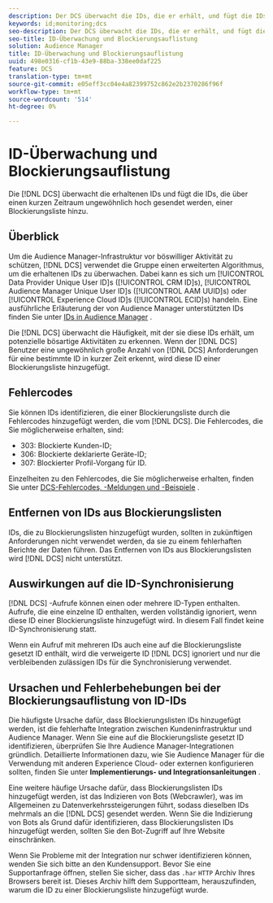 ```yaml
---
description: Der DCS überwacht die IDs, die er erhält, und fügt die IDs, die über einen kurzen Zeitraum ungewöhnlich hoch gesendet werden, einer Blockierungsliste hinzu.
keywords: id;monitoring;dcs
seo-description: Der DCS überwacht die IDs, die er erhält, und fügt die IDs, die über einen kurzen Zeitraum ungewöhnlich hoch gesendet werden, einer Blockierungsliste hinzu.
seo-title: ID-Überwachung und Blockierungsauflistung
solution: Audience Manager
title: ID-Überwachung und Blockierungsauflistung
uuid: 498e0316-cf1b-43e9-88ba-338ee0daf225
feature: DCS
translation-type: tm+mt
source-git-commit: e05eff3cc04e4a82399752c862e2b2370286f96f
workflow-type: tm+mt
source-wordcount: '514'
ht-degree: 0%

---
```



# ID-Überwachung und Blockierungsauflistung

Die [!DNL DCS] überwacht die erhaltenen IDs und fügt die IDs, die über einen kurzen Zeitraum ungewöhnlich hoch gesendet werden, einer Blockierungsliste hinzu.

## Überblick

Um die Audience Manager-Infrastruktur vor böswilliger Aktivität zu schützen, [!DNL DCS] verwendet die Gruppe einen erweiterten Algorithmus, um die erhaltenen IDs zu überwachen. Dabei kann es sich um [!UICONTROL Data Provider Unique User ID]s ([!UICONTROL CRM ID]s), [!UICONTROL Audience Manager Unique User ID]s ([!UICONTROL AAM UUID]s) oder [!UICONTROL Experience Cloud ID]s ([!UICONTROL ECID]s) handeln. Eine ausführliche Erläuterung der von Audience Manager unterstützten IDs finden Sie unter [IDs in Audience Manager](../../../reference/ids-in-aam.md) .

Die [!DNL DCS] überwacht die Häufigkeit, mit der sie diese IDs erhält, um potenzielle bösartige Aktivitäten zu erkennen. Wenn der [!DNL DCS] Benutzer eine ungewöhnlich große Anzahl von [!DNL DCS] Anforderungen für eine bestimmte ID in kurzer Zeit erkennt, wird diese ID einer Blockierungsliste hinzugefügt.

## Fehlercodes

Sie können IDs identifizieren, die einer Blockierungsliste durch die Fehlercodes hinzugefügt werden, die vom [!DNL DCS]. Die Fehlercodes, die Sie möglicherweise erhalten, sind:

* 303: Blockierte Kunden-ID;
* 306: Blockierte deklarierte Geräte-ID;
* 307: Blockierter Profil-Vorgang für ID.

Einzelheiten zu den Fehlercodes, die Sie möglicherweise erhalten, finden Sie unter [DCS-Fehlercodes, -Meldungen und -Beispiele](dcs-error-codes.md) .

## Entfernen von IDs aus Blockierungslisten

IDs, die zu Blockierungslisten hinzugefügt wurden, sollten in zukünftigen Anforderungen nicht verwendet werden, da sie zu einem fehlerhaften Berichte der Daten führen. Das Entfernen von IDs aus Blockierungslisten wird [!DNL DCS] nicht unterstützt.

## Auswirkungen auf die ID-Synchronisierung

[!DNL DCS] -Aufrufe können einen oder mehrere ID-Typen enthalten. Aufrufe, die eine einzelne ID enthalten, werden vollständig ignoriert, wenn diese ID einer Blockierungsliste hinzugefügt wird. In diesem Fall findet keine ID-Synchronisierung statt.

Wenn ein Aufruf mit mehreren IDs auch eine auf die Blockierungsliste gesetzt ID enthält, wird die verweigerte ID [!DNL DCS] ignoriert und nur die verbleibenden zulässigen IDs für die Synchronisierung verwendet.

## Ursachen und Fehlerbehebungen bei der Blockierungsauflistung von ID-IDs

Die häufigste Ursache dafür, dass Blockierungslisten IDs hinzugefügt werden, ist die fehlerhafte Integration zwischen Kundeninfrastruktur und Audience Manager. Wenn Sie eine auf die Blockierungsliste gesetzt ID identifizieren, überprüfen Sie Ihre Audience Manager-Integrationen gründlich. Detaillierte Informationen dazu, wie Sie Audience Manager für die Verwendung mit anderen Experience Cloud- oder externen  konfigurieren sollten, finden Sie unter **Implementierungs- und Integrationsanleitungen** .

Eine weitere häufige Ursache dafür, dass Blockierungslisten IDs hinzugefügt werden, ist das Indizieren von Bots (Webcrawler), was im Allgemeinen zu Datenverkehrssteigerungen führt, sodass dieselben IDs mehrmals an die [!DNL DCS] gesendet werden. Wenn Sie die Indizierung von Bots als Grund dafür identifizieren, dass Blockierungslisten IDs hinzugefügt werden, sollten Sie den Bot-Zugriff auf Ihre Website einschränken.

Wenn Sie Probleme mit der Integration nur schwer identifizieren können, wenden Sie sich bitte an den Kundensupport. Bevor Sie eine Supportanfrage öffnen, stellen Sie sicher, dass das `.har` `HTTP` Archiv Ihres Browsers bereit ist. Dieses Archiv hilft dem Supportteam, herauszufinden, warum die ID zu einer Blockierungsliste hinzugefügt wurde.